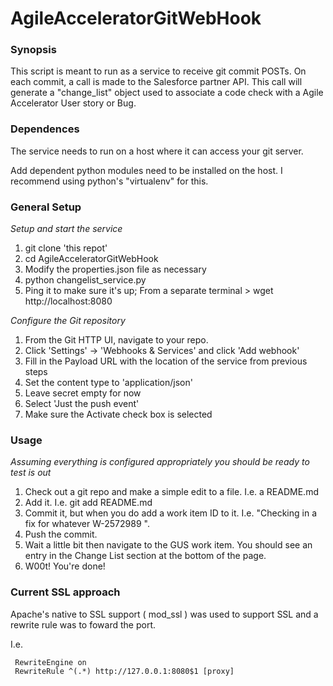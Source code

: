 AgileAcceleratorGitWebHook
=================

### Synopsis

This script is meant to run as a service to receive git commit POSTs.  On each commit, a call is made to the Salesforce partner API. This call will generate a "change_list" object used to associate a code check with a Agile Accelerator User story or Bug.

### Dependences

The service needs to run on a host where it can access your git server. 

Add dependent python modules need to be installed on the host. I recommend using python's "virtualenv" for this.

### General Setup

*Setup and start the service*
  1. git clone 'this repot'
  2. cd AgileAcceleratorGitWebHook
  3. Modify the properties.json file as necessary
  4. python changelist_service.py 
  5. Ping it to make sure it's up; From a separate terminal > wget http://localhost:8080
  
*Configure the Git repository*
  1. From the Git HTTP UI, navigate to your repo.
  2. Click 'Settings' -> 'Webhooks & Services' and click 'Add webhook'
  3. Fill in the Payload URL with the location of the service from previous steps
  4. Set the content type to 'application/json'
  5. Leave secret empty for now
  6. Select 'Just the push event'
  7. Make sure the Activate check box is selected

### Usage

  *Assuming everything is configured appropriately you should be ready to test is out*
  1. Check out a git repo and make a simple edit to a file. I.e. a README.md
  2. Add it. I.e. git add README.md
  3. Commit it, but when you do add a work item ID to it. I.e. "Checking in a fix for whatever W-2572989 ".
  4. Push the commit.
  5. Wait a little bit then navigate to the GUS work item. You should see an entry in the Change List section at the bottom of the page.
  6. W00t! You're done!
  

### Current SSL approach

  Apache's native to SSL support ( mod_ssl ) was used to support SSL and a rewrite rule was to foward the port. 

I.e.
```
 RewriteEngine on 
 RewriteRule ^(.*) http://127.0.0.1:8080$1 [proxy]
````
